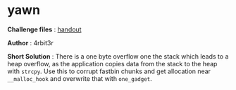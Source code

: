 # yawn

**Challenge files** : [handout](Handout/)

**Author** : 4rbit3r

**Short Solution** : There is a one byte overflow one the stack which leads to a heap overflow, as the application copies data from the stack to the heap with `strcpy`. Use this to corrupt fastbin chunks and get allocation near `__malloc_hook` and overwrite that with `one_gadget`.
